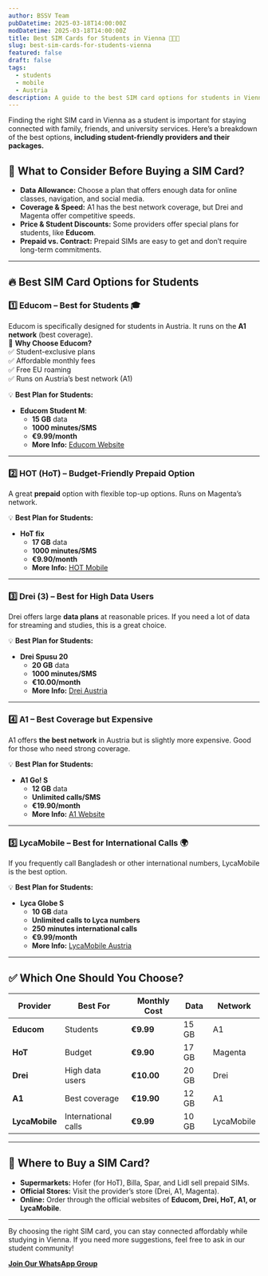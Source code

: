 ```yaml
---
author: BSSV Team
pubDatetime: 2025-03-18T14:00:00Z
modDatetime: 2025-03-18T14:00:00Z
title: Best SIM Cards for Students in Vienna 📱🇦🇹
slug: best-sim-cards-for-students-vienna
featured: false
draft: false
tags:
  - students
  - mobile
  - Austria
description: A guide to the best SIM card options for students in Vienna, including budget-friendly packages and student-exclusive offers like Educom.
---
```


Finding the right SIM card in Vienna as a student is important for staying connected with family, friends, and university services. Here’s a breakdown of the best options, **including student-friendly providers and their packages.**  

## 📌 What to Consider Before Buying a SIM Card?
- **Data Allowance:** Choose a plan that offers enough data for online classes, navigation, and social media.  
- **Coverage & Speed:** A1 has the best network coverage, but Drei and Magenta offer competitive speeds.  
- **Price & Student Discounts:** Some providers offer special plans for students, like **Educom**.  
- **Prepaid vs. Contract:** Prepaid SIMs are easy to get and don’t require long-term commitments.  

---

## 🔥 Best SIM Card Options for Students  

### 1️⃣ **Educom – Best for Students** 🎓  
Educom is specifically designed for students in Austria. It runs on the **A1 network** (best coverage).  
📌 **Why Choose Educom?**  
✅ Student-exclusive plans  
✅ Affordable monthly fees  
✅ Free EU roaming  
✅ Runs on Austria’s best network (A1)  

💡 **Best Plan for Students:**  
- **Educom Student M**:  
  - **15 GB** data  
  - **1000 minutes/SMS**  
  - **€9.99/month**  
  - **More Info:** [Educom Website](https://www.educom.at/)  

---

### 2️⃣ **HOT (HoT) – Budget-Friendly Prepaid Option**  
A great **prepaid** option with flexible top-up options. Runs on Magenta’s network.  

💡 **Best Plan for Students:**  
- **HoT fix**  
  - **17 GB** data  
  - **1000 minutes/SMS**  
  - **€9.90/month**  
  - **More Info:** [HOT Mobile](https://www.hot.at/)  

---

### 3️⃣ **Drei (3) – Best for High Data Users**  
Drei offers large **data plans** at reasonable prices. If you need a lot of data for streaming and studies, this is a great choice.  

💡 **Best Plan for Students:**  
- **Drei Spusu 20**  
  - **20 GB** data  
  - **1000 minutes/SMS**  
  - **€10.00/month**  
  - **More Info:** [Drei Austria](https://www.drei.at/)  

---

### 4️⃣ **A1 – Best Coverage but Expensive**  
A1 offers **the best network** in Austria but is slightly more expensive. Good for those who need strong coverage.  

💡 **Best Plan for Students:**  
- **A1 Go! S**  
  - **12 GB** data  
  - **Unlimited calls/SMS**  
  - **€19.90/month**  
  - **More Info:** [A1 Website](https://www.a1.net/)  

---

### 5️⃣ **LycaMobile – Best for International Calls** 🌍  
If you frequently call Bangladesh or other international numbers, LycaMobile is the best option.  

💡 **Best Plan for Students:**  
- **Lyca Globe S**  
  - **10 GB** data  
  - **Unlimited calls to Lyca numbers**  
  - **250 minutes international calls**  
  - **€9.99/month**  
  - **More Info:** [LycaMobile Austria](https://www.lycamobile.at/)  

---

## ✅ **Which One Should You Choose?**  
| Provider  | Best For  | Monthly Cost | Data | Network |
|-----------|----------|--------------|------|---------|
| **Educom**  | Students  | **€9.99**  | 15 GB | A1  |
| **HoT**  | Budget | **€9.90**  | 17 GB | Magenta  |
| **Drei**  | High data users | **€10.00**  | 20 GB | Drei  |
| **A1**  | Best coverage | **€19.90**  | 12 GB | A1  |
| **LycaMobile**  | International calls | **€9.99**  | 10 GB | LycaMobile  |

---

## 📍 Where to Buy a SIM Card?  
- **Supermarkets:** Hofer (for HoT), Billa, Spar, and Lidl sell prepaid SIMs.  
- **Official Stores:** Visit the provider’s store (Drei, A1, Magenta).  
- **Online:** Order through the official websites of **Educom, Drei, HoT, A1, or LycaMobile**.  

---

By choosing the right SIM card, you can stay connected affordably while studying in Vienna. If you need more suggestions, feel free to ask in our student community!  

**[Join Our WhatsApp Group](https://chat.whatsapp.com/LmVZz7wgJAd8Y95HYY2reQ)** 